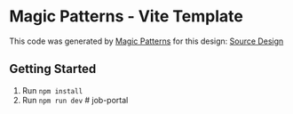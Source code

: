 # Magic Patterns - Vite Template

This code was generated by [Magic Patterns](https://magicpatterns.com) for this design: [Source Design](https://magicpatterns.com/c/skj8tefc1xavhtcwbaca8w)

## Getting Started

1. Run `npm install`
2. Run `npm run dev`
#   j o b - p o r t a l  
 